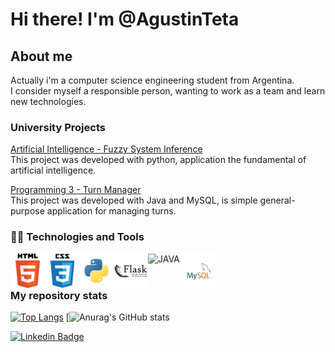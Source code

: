 # Hi there! I'm @AgustinTeta

## About me
Actually i'm a computer science engineering student from Argentina.  
I consider myself a responsible person, wanting to work as a team and learn new technologies.

### University Projects

[Artificial Intelligence - Fuzzy System Inference](https://github.com/agustinteta/IA-FISMamdani)  
This project was developed with python, application the fundamental of artificial intelligence.

[Programming 3 - Turn Manager](https://github.com/agustinteta/AppTurnos)  
This project was developed with Java and MySQL, is simple general-purpose application for managing turns.

### 👨‍💻 Technologies and Tools

<img align="left" alt="HTML5" width="55px" src="https://raw.githubusercontent.com/github/explore/80688e429a7d4ef2fca1e82350fe8e3517d3494d/topics/html/html.png" />
<img align="left" alt="CSS3" width="55px" src="https://raw.githubusercontent.com/github/explore/80688e429a7d4ef2fca1e82350fe8e3517d3494d/topics/css/css.png" />
<img align="left" alt="PYTHON" width="55px" src="https://raw.githubusercontent.com/github/explore/80688e429a7d4ef2fca1e82350fe8e3517d3494d/topics/python/python.png" />
<img align="left" alt="FLASK" width="55px" src="https://raw.githubusercontent.com/github/explore/80688e429a7d4ef2fca1e82350fe8e3517d3494d/topics/flask/flask.png" />
<img align="left" alt="JAVA" width="55px" src="https://i.blogs.es/8d2420/650_1000_java/1366_2000.png" />
<img align="left" alt="MYSQL" width="55px" src="https://raw.githubusercontent.com/github/explore/80688e429a7d4ef2fca1e82350fe8e3517d3494d/topics/mysql/mysql.png" />


<br>
<br>

### My repository stats
[![Top Langs](https://github-readme-stats.vercel.app/api/top-langs/?username=agustinteta&layout=compact)](https://github.com/anuraghazra/github-readme-stats)
[![Anurag's GitHub stats](https://github-readme-stats.vercel.app/api?username=agustinteta&theme=city_lights&show_icons=true)

[![Linkedin Badge](https://img.shields.io/badge/-agustin--teta-blue?style=flat&logo=Linkedin&logoColor=white&labelColor=blue&link=https://www.linkedin.com/in/agustinteta/)](https://www.linkedin.com/in/agustinteta)


<!---
agustinteta/agustinteta is a ✨ special ✨ repository because its `README.md` (this file) appears on your GitHub profile.
You can click the Preview link to take a look at your changes.
--->

